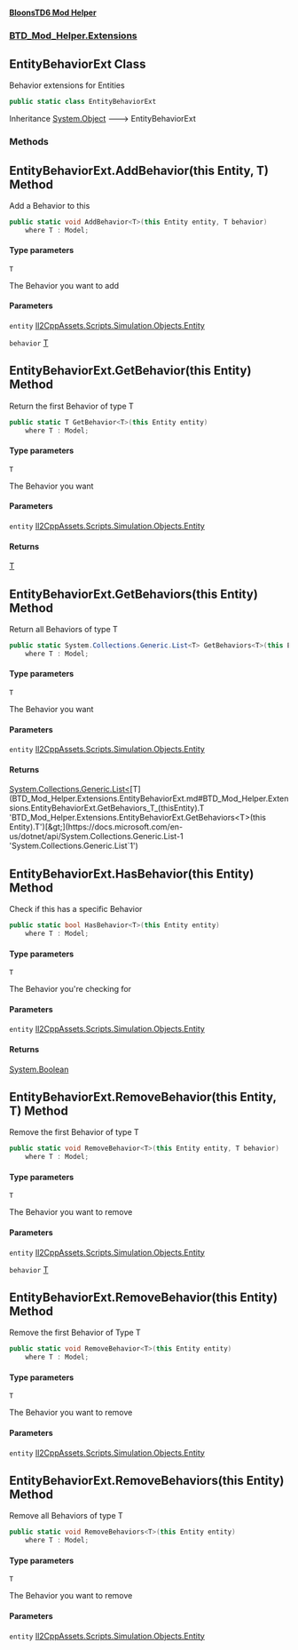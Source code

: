 #### [BloonsTD6 Mod Helper](README.md 'README')
### [BTD_Mod_Helper.Extensions](README.md#BTD_Mod_Helper.Extensions 'BTD_Mod_Helper.Extensions')

## EntityBehaviorExt Class

Behavior extensions for Entities

```csharp
public static class EntityBehaviorExt
```

Inheritance [System.Object](https://docs.microsoft.com/en-us/dotnet/api/System.Object 'System.Object') &#129106; EntityBehaviorExt
### Methods

<a name='BTD_Mod_Helper.Extensions.EntityBehaviorExt.AddBehavior_T_(thisEntity,T)'></a>

## EntityBehaviorExt.AddBehavior<T>(this Entity, T) Method

Add a Behavior to this

```csharp
public static void AddBehavior<T>(this Entity entity, T behavior)
    where T : Model;
```
#### Type parameters

<a name='BTD_Mod_Helper.Extensions.EntityBehaviorExt.AddBehavior_T_(thisEntity,T).T'></a>

`T`

The Behavior you want to add
#### Parameters

<a name='BTD_Mod_Helper.Extensions.EntityBehaviorExt.AddBehavior_T_(thisEntity,T).entity'></a>

`entity` [Il2CppAssets.Scripts.Simulation.Objects.Entity](https://docs.microsoft.com/en-us/dotnet/api/Il2CppAssets.Scripts.Simulation.Objects.Entity 'Il2CppAssets.Scripts.Simulation.Objects.Entity')

<a name='BTD_Mod_Helper.Extensions.EntityBehaviorExt.AddBehavior_T_(thisEntity,T).behavior'></a>

`behavior` [T](BTD_Mod_Helper.Extensions.EntityBehaviorExt.md#BTD_Mod_Helper.Extensions.EntityBehaviorExt.AddBehavior_T_(thisEntity,T).T 'BTD_Mod_Helper.Extensions.EntityBehaviorExt.AddBehavior<T>(this Entity, T).T')

<a name='BTD_Mod_Helper.Extensions.EntityBehaviorExt.GetBehavior_T_(thisEntity)'></a>

## EntityBehaviorExt.GetBehavior<T>(this Entity) Method

Return the first Behavior of type T

```csharp
public static T GetBehavior<T>(this Entity entity)
    where T : Model;
```
#### Type parameters

<a name='BTD_Mod_Helper.Extensions.EntityBehaviorExt.GetBehavior_T_(thisEntity).T'></a>

`T`

The Behavior you want
#### Parameters

<a name='BTD_Mod_Helper.Extensions.EntityBehaviorExt.GetBehavior_T_(thisEntity).entity'></a>

`entity` [Il2CppAssets.Scripts.Simulation.Objects.Entity](https://docs.microsoft.com/en-us/dotnet/api/Il2CppAssets.Scripts.Simulation.Objects.Entity 'Il2CppAssets.Scripts.Simulation.Objects.Entity')

#### Returns
[T](BTD_Mod_Helper.Extensions.EntityBehaviorExt.md#BTD_Mod_Helper.Extensions.EntityBehaviorExt.GetBehavior_T_(thisEntity).T 'BTD_Mod_Helper.Extensions.EntityBehaviorExt.GetBehavior<T>(this Entity).T')

<a name='BTD_Mod_Helper.Extensions.EntityBehaviorExt.GetBehaviors_T_(thisEntity)'></a>

## EntityBehaviorExt.GetBehaviors<T>(this Entity) Method

Return all Behaviors of type T

```csharp
public static System.Collections.Generic.List<T> GetBehaviors<T>(this Entity entity)
    where T : Model;
```
#### Type parameters

<a name='BTD_Mod_Helper.Extensions.EntityBehaviorExt.GetBehaviors_T_(thisEntity).T'></a>

`T`

The Behavior you want
#### Parameters

<a name='BTD_Mod_Helper.Extensions.EntityBehaviorExt.GetBehaviors_T_(thisEntity).entity'></a>

`entity` [Il2CppAssets.Scripts.Simulation.Objects.Entity](https://docs.microsoft.com/en-us/dotnet/api/Il2CppAssets.Scripts.Simulation.Objects.Entity 'Il2CppAssets.Scripts.Simulation.Objects.Entity')

#### Returns
[System.Collections.Generic.List&lt;](https://docs.microsoft.com/en-us/dotnet/api/System.Collections.Generic.List-1 'System.Collections.Generic.List`1')[T](BTD_Mod_Helper.Extensions.EntityBehaviorExt.md#BTD_Mod_Helper.Extensions.EntityBehaviorExt.GetBehaviors_T_(thisEntity).T 'BTD_Mod_Helper.Extensions.EntityBehaviorExt.GetBehaviors<T>(this Entity).T')[&gt;](https://docs.microsoft.com/en-us/dotnet/api/System.Collections.Generic.List-1 'System.Collections.Generic.List`1')

<a name='BTD_Mod_Helper.Extensions.EntityBehaviorExt.HasBehavior_T_(thisEntity)'></a>

## EntityBehaviorExt.HasBehavior<T>(this Entity) Method

Check if this has a specific Behavior

```csharp
public static bool HasBehavior<T>(this Entity entity)
    where T : Model;
```
#### Type parameters

<a name='BTD_Mod_Helper.Extensions.EntityBehaviorExt.HasBehavior_T_(thisEntity).T'></a>

`T`

The Behavior you're checking for
#### Parameters

<a name='BTD_Mod_Helper.Extensions.EntityBehaviorExt.HasBehavior_T_(thisEntity).entity'></a>

`entity` [Il2CppAssets.Scripts.Simulation.Objects.Entity](https://docs.microsoft.com/en-us/dotnet/api/Il2CppAssets.Scripts.Simulation.Objects.Entity 'Il2CppAssets.Scripts.Simulation.Objects.Entity')

#### Returns
[System.Boolean](https://docs.microsoft.com/en-us/dotnet/api/System.Boolean 'System.Boolean')

<a name='BTD_Mod_Helper.Extensions.EntityBehaviorExt.RemoveBehavior_T_(thisEntity,T)'></a>

## EntityBehaviorExt.RemoveBehavior<T>(this Entity, T) Method

Remove the first Behavior of type T

```csharp
public static void RemoveBehavior<T>(this Entity entity, T behavior)
    where T : Model;
```
#### Type parameters

<a name='BTD_Mod_Helper.Extensions.EntityBehaviorExt.RemoveBehavior_T_(thisEntity,T).T'></a>

`T`

The Behavior you want to remove
#### Parameters

<a name='BTD_Mod_Helper.Extensions.EntityBehaviorExt.RemoveBehavior_T_(thisEntity,T).entity'></a>

`entity` [Il2CppAssets.Scripts.Simulation.Objects.Entity](https://docs.microsoft.com/en-us/dotnet/api/Il2CppAssets.Scripts.Simulation.Objects.Entity 'Il2CppAssets.Scripts.Simulation.Objects.Entity')

<a name='BTD_Mod_Helper.Extensions.EntityBehaviorExt.RemoveBehavior_T_(thisEntity,T).behavior'></a>

`behavior` [T](BTD_Mod_Helper.Extensions.EntityBehaviorExt.md#BTD_Mod_Helper.Extensions.EntityBehaviorExt.RemoveBehavior_T_(thisEntity,T).T 'BTD_Mod_Helper.Extensions.EntityBehaviorExt.RemoveBehavior<T>(this Entity, T).T')

<a name='BTD_Mod_Helper.Extensions.EntityBehaviorExt.RemoveBehavior_T_(thisEntity)'></a>

## EntityBehaviorExt.RemoveBehavior<T>(this Entity) Method

Remove the first Behavior of Type T

```csharp
public static void RemoveBehavior<T>(this Entity entity)
    where T : Model;
```
#### Type parameters

<a name='BTD_Mod_Helper.Extensions.EntityBehaviorExt.RemoveBehavior_T_(thisEntity).T'></a>

`T`

The Behavior you want to remove
#### Parameters

<a name='BTD_Mod_Helper.Extensions.EntityBehaviorExt.RemoveBehavior_T_(thisEntity).entity'></a>

`entity` [Il2CppAssets.Scripts.Simulation.Objects.Entity](https://docs.microsoft.com/en-us/dotnet/api/Il2CppAssets.Scripts.Simulation.Objects.Entity 'Il2CppAssets.Scripts.Simulation.Objects.Entity')

<a name='BTD_Mod_Helper.Extensions.EntityBehaviorExt.RemoveBehaviors_T_(thisEntity)'></a>

## EntityBehaviorExt.RemoveBehaviors<T>(this Entity) Method

Remove all Behaviors of type T

```csharp
public static void RemoveBehaviors<T>(this Entity entity)
    where T : Model;
```
#### Type parameters

<a name='BTD_Mod_Helper.Extensions.EntityBehaviorExt.RemoveBehaviors_T_(thisEntity).T'></a>

`T`

The Behavior you want to remove
#### Parameters

<a name='BTD_Mod_Helper.Extensions.EntityBehaviorExt.RemoveBehaviors_T_(thisEntity).entity'></a>

`entity` [Il2CppAssets.Scripts.Simulation.Objects.Entity](https://docs.microsoft.com/en-us/dotnet/api/Il2CppAssets.Scripts.Simulation.Objects.Entity 'Il2CppAssets.Scripts.Simulation.Objects.Entity')